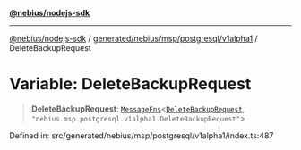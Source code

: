 [**@nebius/nodejs-sdk**](../../../../../../README.md)

***

[@nebius/nodejs-sdk](../../../../../../README.md) / [generated/nebius/msp/postgresql/v1alpha1](../README.md) / DeleteBackupRequest

# Variable: DeleteBackupRequest

> **DeleteBackupRequest**: [`MessageFns`](../../../../../../runtime/protos/core/interfaces/MessageFns.md)\<[`DeleteBackupRequest`](../interfaces/DeleteBackupRequest.md), `"nebius.msp.postgresql.v1alpha1.DeleteBackupRequest"`\>

Defined in: src/generated/nebius/msp/postgresql/v1alpha1/index.ts:487

